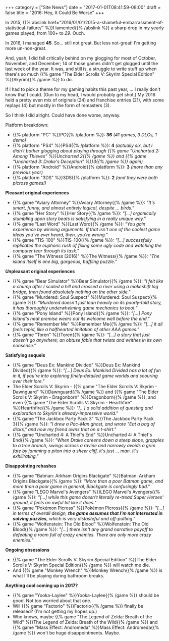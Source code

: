 +++
category = ["Site News"]
date = "2017-01-01T08:41:59-08:00"
draft = false
title = "2016: Hey, It Could Be Worse"
+++

In 2015, {{% abslink href="2016/01/01/2015-a-shameful-embarrassment-of-statistical-failure/" %}}I lamented{{% /abslink %}} a sharp drop in my yearly games played, from 100+ to <i>29</i>.  Ouch.

In 2016, I managed <b>45</b>.  So... still not great.  But less not-great!  I'm getting more un-non-great.

And, yeah, I did fall critically behind on my glogging for most of October, November, and December; 14 of those games didn't get glogged until the last week of the year.  It was, and still is, a struggle to write stuff up when there's so much {{% game "The Elder Scrolls V: Skyrim Special Edition" %}}Skyrim{{% /game %}} to do.

If I had to pick a theme for my gaming habits this past year, ... I really don't know that I could.  (Gun to my head, I would probably get shot.)  My 2016 held a pretty even mix of originals (24) and franchise entries (21), with some replays (4) but mostly in the form of remasters (3).

So I think I did alright.  Could have done worse, anyway.

Platform breakdown:

* {{% platform "PC" %}}PC{{% /platform %}}: <b>36</b> <i>(41 games, 3 DLCs, 1 demo)</i>
* {{% platform "PS4" %}}PS4{{% /platform %}}: <b>4</b> <i>(actually six, but I didn't bother glogging about playing through {{% game "Uncharted 2: Among Thieves" %}}Uncharted 2{{% /game %}} and {{% game "Uncharted 3: Drake's Deception" %}}3{{% /game %}} again)</i>
* {{% platform "Android" %}}Android{{% /platform %}}: <b>3</b> <i>(more than any previous year)</i>
* {{% platform "3DS" %}}3DS{{% /platform %}}: <b>2</b> <i>(and they were both picross games!)</i>

<b>Pleasant original experiences</b>

* {{% game "Aviary Attorney" %}}Aviary Attorney{{% /game %}}: <i>"It's smart, funny, and almost entirely logical, despite ... birds."</i>
* {{% game "Her Story" %}}Her Story{{% /game %}}: <i>"[...] organically stumbling upon story beats is satisfying in a really unique way."</i>
* {{% game "Last Word" %}}Last Word{{% /game %}}: <i>"You gain experience by winning arguments. If that isn't one of the coolest game ideas you've ever heard, then, you're wrong."</i>
* {{% game "TIS-100" %}}TIS-100{{% /game %}}: <i>"[...] successfully replicates the euphoric rush of fixing some ugly code and watching the computer tear through its task."</i>
* {{% game "The Witness (2016)" %}}The Witness{{% /game %}}: <i>"The island itself is one big, gorgeous, baffling puzzle."</i>

<b><i>Un</i>pleasant original experiences</b>

* {{% game "Bear Simulator" %}}Bear Simulator{{% /game %}}: <i>"I felt like a chump after I scaled a hill and crossed a river using a makeshift log bridge, then found absolutely nothing on the other side."</i>
* {{% game "Murdered: Soul Suspect" %}}Murdered: Soul Suspect{{% /game %}}: <i>"Murdered doesn't just lean heavily on its poorly-told story, it has thoroughly underwhelming game mechanics to boot."</i>
* {{% game "Pony Island" %}}Pony Island{{% /game %}}: <i>"[...] Pony Island's neat premise wears out its welcome well before the end."</i>
* {{% game "Remember Me" %}}Remember Me{{% /game %}}: <i>"[...] it all feels tepid, like a halfhearted imitation of other AAA games."</i>
* {{% game "Toren" %}}Toren{{% /game %}}: <i>"[...] a story that just doesn't go anywhere; an obtuse fable that twists and writhes in its own nonsense."</i>

<b>Satisfying sequels</b>

* {{% game "Deus Ex: Mankind Divided" %}}Deus Ex: Mankind Divided{{% /game %}}: <i>"[...] Deus Ex: Mankind Divided has a lot of fun in it, if you're into exploring finely-detailed game worlds and scouring over their lore."</i>
* The Elder Scrolls V: Skyrim - {{% game "The Elder Scrolls V: Skyrim - Dawnguard" %}}Dawnguard{{% /game %}} and {{% game "The Elder Scrolls V: Skyrim - Dragonborn" %}}Dragonborn{{% /game %}}, and even {{% game "The Elder Scrolls V: Skyrim - Hearthfire" %}}Hearthfire{{% /game %}}: <i>"[...] a solid addition of questing and exploration to Skyrim's already-impressive world."</i>
* {{% game "The Jackbox Party Pack 3" %}}The Jackbox Party Pack 3{{% /game %}}: <i>"I drew a Pac-Man ghost, and wrote "Eat a bag of dicks," and now my friend owns that on a t-shirt."</i>
* {{% game "Uncharted 4: A Thief's End" %}}Uncharted 4: A Thief's End{{% /game %}}: <i>"When Drake careens down a steep slope, grapples to a tree branch, swings across a ravine and narrowly avoids a grim fate by jamming a piton into a sheer cliff, it's just ... man. It's exhilirating."</i>

<b>Disappointing rehashes</b>

* {{% game "Batman: Arkham Origins Blackgate" %}}Batman: Arkham Origins Blackgate{{% /game %}}: <i>"More than a poor Batman game, and more than a poor game in general, Blackgate is <i>confusingly</i> bad."</i>
* {{% game "LEGO Marvel's Avengers" %}}LEGO Marvel's Avengers{{% /game %}}: <i>"[...] while this game doesn't <i>literally</i> re-tread Super Heroes' ground, it feels an awful lot like it does."</i>
* {{% game "Pok&eacute;mon Picross" %}}Pok&eacute;mon Picross{{% /game %}}: <i>"[...] in terms of overall design, <b>the game assumes that I'm not interested in solving puzzles</b>, which is very distasteful and off-putting."</i>
* {{% game "Wolfenstein: The Old Blood" %}}Wolfenstein: The Old Blood{{% /game %}}: <i>"[...] there isn't any grand narrative payoff to defeating a room full of crazy enemies. There are only more crazy enemies."</i>

<b>Ongoing obsessions</b>

* {{% game "The Elder Scrolls V: Skyrim Special Edition" %}}The Elder Scrolls V: Skyrim Special Edition{{% /game %}} will watch me die.
* And {{% game "Monkey Wrench" %}}Monkey Wrench{{% /game %}} is what I'll be playing during bathroom breaks.

<b>Anything cool coming up in 2017?</b>

* {{% game "Yooka-Laylee" %}}Yooka-Laylee{{% /game %}} should be good.  Not too worried about that one.
* Will {{% game "Factorio" %}}Factorio{{% /game %}} finally be released?  (I'm not getting my hopes up.)
* Who knows, maybe {{% game "The Legend of Zelda: Breath of the Wild" %}}The Legend of Zelda: Breath of the Wild{{% /game %}} and {{% game "Mass Effect: Andromeda" %}}Mass Effect: Andromeda{{% /game %}} won't be huge disappointments.  Maybe.
